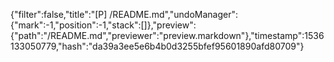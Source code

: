 {"filter":false,"title":"[P] /README.md","undoManager":{"mark":-1,"position":-1,"stack":[]},"preview":{"path":"/README.md","previewer":"preview.markdown"},"timestamp":1536133050779,"hash":"da39a3ee5e6b4b0d3255bfef95601890afd80709"}